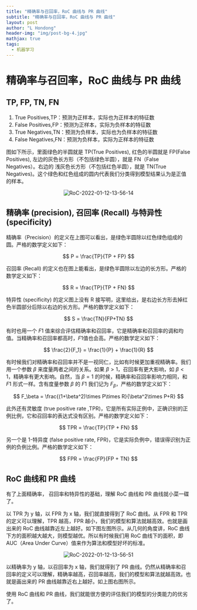 ```yaml
---
title: "精确率与召回率，RoC 曲线与 PR 曲线"
subtitle: "精确率与召回率，RoC 曲线与 PR 曲线"
layout: post
author: "L Hondong"
header-img: "img/post-bg-4.jpg"
mathjax: true
tags:
  - 机器学习
---
```


# 精确率与召回率，RoC 曲线与 PR 曲线

## TP, FP, TN, FN

1. True Positives,TP：预测为正样本，实际也为正样本的特征数
2. False Positives,FP：预测为正样本，实际为负样本的特征数
3. True Negatives,TN：预测为负样本，实际也为负样本的特征数
4. False Negatives,FN：预测为负样本，实际为正样本的特征数

图如下所示，里面绿色的半圆就是 TP(True Positives), 红色的半圆就是 FP(False Positives), 左边的灰色长方形（不包括绿色半圆），就是 FN（False Negatives）。右边的 浅灰色长方形（不包括红色半圆），就是 TN(True Negatives)。这个绿色和红色组成的圆内代表我们分类得到模型结果认为是正值的样本。

<div align=center><img src="https://cdn.jsdelivr.net/gh/lhondong/Assets/Images/RoC-2022-01-12-13-56-14.png" alt="RoC-2022-01-12-13-56-14" style="zoom:100%;" /></div>

## 精确率 (precision), 召回率 (Recall) 与特异性 (specificity)

精确率（Precision）的定义在上图可以看出，是绿色半圆除以红色绿色组成的圆。严格的数学定义如下：

$$
P = \frac{TP}{TP + FP}
$$

召回率 (Recall) 的定义也在图上能看出，是绿色半圆除以左边的长方形。严格的数学定义如下：

$$
R = \frac{TP}{TP + FN}
$$

特异性 (specificity) 的定义图上没有 R 接写明，这里给出，是右边长方形去掉红色半圆部分后除以右边的长方形。严格的数学定义如下：

$$
S = \frac{TN}{FP+TN}
$$

有时也用一个 $F1$ 值来综合评估精确率和召回率，它是精确率和召回率的调和均值。当精确率和召回率都高时，$F1$值也会高。严格的数学定义如下：

$$
\frac{2}{F_1} = \frac{1}{P} + \frac{1}{R}
$$

有时候我们对精确率和召回率并不是一视同仁，比如有时候更加重视精确率。我们用一个参数 $\beta$ 来度量两者之间的关系。如果 $\beta>1$，召回率有更大影响，如 $\beta<1$，精确率有更大影响。自然，当 $\beta=1$ 的时候，精确率和召回率影响力相同，和 $F1$ 形式一样。含有度量参数 $\beta$ 的 $F1$ 我们记为 $F_\beta$，严格的数学定义如下：

$$
F_\beta = \frac{(1+\beta^2)\times P\times R}{\beta^2\times P+R}
$$

此外还有灵敏度 (true positive rate ,TPR)，它是所有实际正例中，正确识别的正例比例，它和召回率的表达式没有区别。严格的数学定义如下：

$$
TPR = \frac{TP}{TP + FN}
$$

另一个是 1-特异度 (false positive rate, FPR)，它是实际负例中，错误得识别为正例的负例比例。严格的数学定义如下：

$$
FPR = \frac{FP}{FP + TN}
$$

## RoC 曲线和 PR 曲线

有了上面精确率， 召回率和特异性的基础，理解 RoC 曲线和 PR 曲线就小菜一碟了。

以 TPR 为 y 轴，以 FPR 为 x 轴，我们就直接得到了 RoC 曲线。从 FPR 和 TPR 的定义可以理解，TPR 越高，FPR 越小，我们的模型和算法就越高效。也就是画出来的 RoC 曲线越靠近左上越好。如下图左图所示。从几何的角度讲，RoC 曲线下方的面积越大越大，则模型越优。所以有时候我们用 RoC 曲线下的面积，即 AUC（Area Under Curve）值来作为算法和模型好坏的标准。

<div align=center><img src="https://cdn.jsdelivr.net/gh/lhondong/Assets/Images/RoC-2022-01-12-13-56-51.png" alt="RoC-2022-01-12-13-56-51" style="zoom:100%;" /></div>

以精确率为 y 轴，以召回率为 x 轴，我们就得到了 PR 曲线。仍然从精确率和召回率的定义可以理解，精确率越高，召回率越高，我们的模型和算法就越高效。也就是画出来的 PR 曲线越靠近右上越好。如上图右图所示。

使用 RoC 曲线和 PR 曲线，我们就能很方便的评估我们的模型的分类能力的优劣了。